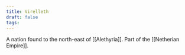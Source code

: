 ```yaml
---
title: Virelleth
draft: false
tags:
---
```

A nation found to the north-east of [[Alethyria]]. Part of the [[Netherian Empire]].